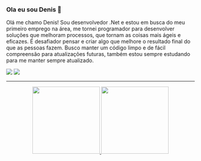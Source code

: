<h3>Ola eu sou Denis 👋</h3>

Olá me chamo Denis!
Sou desenvolvedor .Net e estou em busca do meu primeiro emprego na área,  me tornei programador para desenvolver soluções que melhoram processos, que tornam as coisas mais ágeis e eficazes. É desafiador pensar e criar algo que melhore o resultado final do que as pessoas fazem.
Busco manter um código limpo e de fácil compreensão para atualizações futuras, também estou sempre estudando para me manter sempre atualizado.

<a href = "mailto:denispereiraa55@gmail.com"><img src="https://img.shields.io/badge/-Gmail-%23333?style=for-the-badge&logo=gmail&logoColor=white" target="_blank"></a>
<a href="https://www.linkedin.com/in/denis-pereira-264684229" target="_blank"><img src="https://img.shields.io/badge/-LinkedIn-%230077B5?style=for-the-badge&logo=linkedin&logoColor=white" target="_blank"></a>
<hr />
<div align="center">
  <a href="https://github.com/denis818">
  <img height="180em" src="https://github-readme-stats.vercel.app/api?username=denis818&show_icons=true&theme=dracula&include_all_commits=true&count_private=true"/>
  <img height="180em" src="https://github-readme-stats.vercel.app/api/top-langs/?username=denis818&layout=compact&langs_count=7&theme=dracula"/>
</div>




